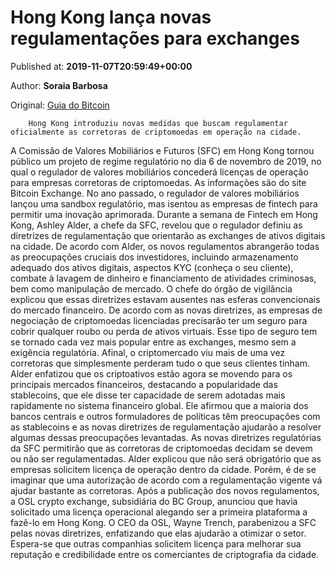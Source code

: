 
# Hong Kong lança novas regulamentações para exchanges

Published at: **2019-11-07T20:59:49+00:00**

Author: **Soraia Barbosa**

Original: [Guia do Bitcoin](https://guiadobitcoin.com.br/hong-kong-lanca-novas-regulamentacoes-exchanges/)


        Hong Kong introduziu novas medidas que buscam regulamentar oficialmente as corretoras de criptomoedas em operação na cidade.
      
A Comissão de Valores Mobiliários e Futuros (SFC) em Hong Kong tornou público um projeto de regime regulatório no dia 6 de novembro de 2019, no qual o regulador de valores mobiliários concederá licenças de operação para empresas corretoras de criptomoedas. As informações são do site Bitcoin Exchange.
No ano passado, o regulador de valores mobiliários lançou uma sandbox regulatório, mas isentou as empresas de fintech para permitir uma inovação aprimorada. Durante a semana de Fintech em Hong Kong, Ashley Alder, a chefe da SFC, revelou que o regulador definiu as diretrizes de regulamentação que orientarão as exchanges de ativos digitais na cidade.
De acordo com Alder, os novos regulamentos abrangerão todas as preocupações cruciais dos investidores, incluindo armazenamento adequado dos ativos digitais, aspectos KYC (conheça o seu cliente), combate à lavagem de dinheiro e financiamento de atividades criminosas, bem como manipulação de mercado.
O chefe do órgão de vigilância explicou que essas diretrizes estavam ausentes nas esferas convencionais do mercado financeiro.
De acordo com as novas diretrizes, as empresas de negociação de criptomoedas licenciadas precisarão ter um seguro para cobrir qualquer roubo ou perda de ativos virtuais.
Esse tipo de seguro tem se tornado cada vez mais popular entre as exchanges, mesmo sem a exigência regulatória. Afinal, o criptomercado viu mais de uma vez corretoras que simplesmente perderam tudo o que seus clientes tinham.
Alder enfatizou que os criptoativos estão agora se movendo para os principais mercados financeiros, destacando a popularidade das stablecoins, que ele disse ter capacidade de serem adotadas mais rapidamente no sistema financeiro global.
Ele afirmou que a maioria dos bancos centrais e outros formuladores de políticas têm preocupações com as stablecoins e as novas diretrizes de regulamentação ajudarão a resolver algumas dessas preocupações levantadas.
As novas diretrizes regulatórias da SFC permitirão que as corretoras de criptomoedas decidam se devem ou não ser regulamentadas. Alder explicou que não será obrigatório que as empresas solicitem licença de operação dentro da cidade. Porém, é de se imaginar que uma autorização de acordo com a regulamentação vigente vá ajudar bastante as corretoras.
Após a publicação dos novos regulamentos, a OSL crypto exchange, subsidiária do BC Group, anunciou que havia solicitado uma licença operacional alegando ser a primeira plataforma a fazê-lo em Hong Kong.
O CEO da OSL, Wayne Trench, parabenizou a SFC pelas novas diretrizes, enfatizando que elas ajudarão a otimizar o setor.
Espera-se que outras companhias solicitem licença para melhorar sua reputação e credibilidade entre os comerciantes de criptografia da cidade.
